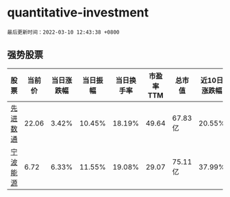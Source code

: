 # quantitative-investment

`最后更新时间：2022-03-10 12:43:38 +0800`

## 强势股票

|股票|当前价|当日涨跌幅|当日振幅|当日换手率|市盈率TTM|总市值|近10日涨跌幅|
|----|----|----|----|----|----|----|----|
|[先进数通](https://xueqiu.com/S/SZ300541)|22.06|3.42%|10.45%|18.19%|49.64|67.83亿|20.55%|
|[宁波能源](https://xueqiu.com/S/SH600982)|6.72|6.33%|11.55%|19.08%|29.07|75.11亿|37.99%|
